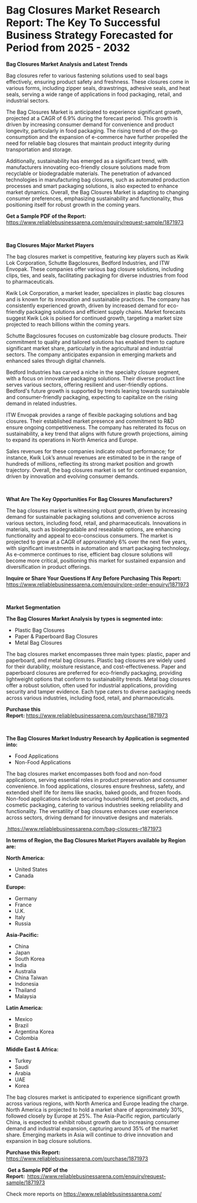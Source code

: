 <p><h1>Bag Closures Market Research Report: The Key To Successful Business Strategy Forecasted for Period from 2025 - 2032</h1></p><p><strong>Bag Closures Market Analysis and Latest Trends</strong></p>
<p><p>Bag closures refer to various fastening solutions used to seal bags effectively, ensuring product safety and freshness. These closures come in various forms, including zipper seals, drawstrings, adhesive seals, and heat seals, serving a wide range of applications in food packaging, retail, and industrial sectors.</p><p>The Bag Closures Market is anticipated to experience significant growth, projected at a CAGR of 6.9% during the forecast period. This growth is driven by increasing consumer demand for convenience and product longevity, particularly in food packaging. The rising trend of on-the-go consumption and the expansion of e-commerce have further propelled the need for reliable bag closures that maintain product integrity during transportation and storage.</p><p>Additionally, sustainability has emerged as a significant trend, with manufacturers innovating eco-friendly closure solutions made from recyclable or biodegradable materials. The penetration of advanced technologies in manufacturing bag closures, such as automated production processes and smart packaging solutions, is also expected to enhance market dynamics. Overall, the Bag Closures Market is adapting to changing consumer preferences, emphasizing sustainability and functionality, thus positioning itself for robust growth in the coming years.</p></p>
<p><strong>Get a Sample PDF of the Report:&nbsp;</strong> <a href="https://www.reliablebusinessarena.com/enquiry/request-sample/1871973?utm_campaign=3272&utm_medium=2&utm_source=Github&utm_content=ia&utm_term=04042025&utm_id=bag-closures">https://www.reliablebusinessarena.com/enquiry/request-sample/1871973</a></p>
<p>&nbsp;</p>
<p><strong>Bag Closures Major Market Players</strong></p>
<p><p>The bag closures market is competitive, featuring key players such as Kwik Lok Corporation, Schutte Bagclosures, Bedford Industries, and ITW Envopak. These companies offer various bag closure solutions, including clips, ties, and seals, facilitating packaging for diverse industries from food to pharmaceuticals.</p><p>Kwik Lok Corporation, a market leader, specializes in plastic bag closures and is known for its innovation and sustainable practices. The company has consistently experienced growth, driven by increased demand for eco-friendly packaging solutions and efficient supply chains. Market forecasts suggest Kwik Lok is poised for continued growth, targeting a market size projected to reach billions within the coming years.</p><p>Schutte Bagclosures focuses on customizable bag closure products. Their commitment to quality and tailored solutions has enabled them to capture significant market share, particularly in the agricultural and industrial sectors. The company anticipates expansion in emerging markets and enhanced sales through digital channels.</p><p>Bedford Industries has carved a niche in the specialty closure segment, with a focus on innovative packaging solutions. Their diverse product line serves various sectors, offering resilient and user-friendly options. Bedford's future growth is supported by trends leaning towards sustainable and consumer-friendly packaging, expecting to capitalize on the rising demand in related industries.</p><p>ITW Envopak provides a range of flexible packaging solutions and bag closures. Their established market presence and commitment to R&D ensure ongoing competitiveness. The company has reiterated its focus on sustainability, a key trend that aligns with future growth projections, aiming to expand its operations in North America and Europe.</p><p>Sales revenues for these companies indicate robust performance; for instance, Kwik Lok’s annual revenues are estimated to be in the range of hundreds of millions, reflecting its strong market position and growth trajectory. Overall, the bag closures market is set for continued expansion, driven by innovation and evolving consumer demands.</p></p>
<p>&nbsp;</p>
<p><strong>What Are The Key Opportunities For Bag Closures Manufacturers?</strong></p>
<p><p>The bag closures market is witnessing robust growth, driven by increasing demand for sustainable packaging solutions and convenience across various sectors, including food, retail, and pharmaceuticals. Innovations in materials, such as biodegradable and resealable options, are enhancing functionality and appeal to eco-conscious consumers. The market is projected to grow at a CAGR of approximately 6% over the next five years, with significant investments in automation and smart packaging technology. As e-commerce continues to rise, efficient bag closure solutions will become more critical, positioning this market for sustained expansion and diversification in product offerings.</p></p>
<p><strong>Inquire or Share Your Questions If Any Before Purchasing This Report:</strong> <a href="https://www.reliablebusinessarena.com/enquiry/pre-order-enquiry/1871973?utm_campaign=3272&utm_medium=2&utm_source=Github&utm_content=ia&utm_term=04042025&utm_id=bag-closures">https://www.reliablebusinessarena.com/enquiry/pre-order-enquiry/1871973</a></p>
<p>&nbsp;</p>
<p><strong>Market Segmentation</strong></p>
<p><strong>The Bag Closures Market Analysis by types is segmented into:</strong></p>
<p><ul><li>Plastic Bag Closures</li><li>Paper & Paperboard Bag Closures</li><li>Metal Bag Closures</li></ul></p>
<p><p>The bag closures market encompasses three main types: plastic, paper and paperboard, and metal bag closures. Plastic bag closures are widely used for their durability, moisture resistance, and cost-effectiveness. Paper and paperboard closures are preferred for eco-friendly packaging, providing lightweight options that conform to sustainability trends. Metal bag closures offer a robust solution, often used for industrial applications, providing security and tamper evidence. Each type caters to diverse packaging needs across various industries, including food, retail, and pharmaceuticals.</p></p>
<p><strong>Purchase this Report:&nbsp;</strong><a href="https://www.reliablebusinessarena.com/purchase/1871973?utm_campaign=3272&utm_medium=2&utm_source=Github&utm_content=ia&utm_term=04042025&utm_id=bag-closures">https://www.reliablebusinessarena.com/purchase/1871973</a></p>
<p>&nbsp;</p>
<p><strong>The Bag Closures Market Industry Research by Application is segmented into:</strong></p>
<p><ul><li>Food Applications</li><li>Non-Food Applications</li></ul></p>
<p><p>The bag closures market encompasses both food and non-food applications, serving essential roles in product preservation and consumer convenience. In food applications, closures ensure freshness, safety, and extended shelf life for items like snacks, baked goods, and frozen foods. Non-food applications include securing household items, pet products, and cosmetic packaging, catering to various industries seeking reliability and functionality. The versatility of bag closures enhances user experience across sectors, driving demand for innovative designs and materials.</p></p>
<p><a href="https://www.reliablebusinessarena.com/bag-closures-r1871973?utm_campaign=3272&utm_medium=2&utm_source=Github&utm_content=ia&utm_term=04042025&utm_id=bag-closures">&nbsp;https://www.reliablebusinessarena.com/bag-closures-r1871973</a></p>
<p><strong>In terms of Region, the Bag Closures Market Players available by Region are:</strong></p>
<p>
    <p> <strong> North America: </strong>
        <ul>
            <li>United States</li>
            <li>Canada</li>
        </ul>
        </p> 
    <p> <strong> Europe: </strong>
        <ul>
            <li>Germany</li>
            <li>France</li>
            <li>U.K.</li>
            <li>Italy</li>
            <li>Russia</li>
        </ul>
        </p> 
    <p> <strong> Asia-Pacific: </strong>
        <ul>
            <li>China</li>
            <li>Japan</li>
            <li>South Korea</li>
            <li>India</li>
            <li>Australia</li>
            <li>China Taiwan</li>
            <li>Indonesia</li>
            <li>Thailand</li>
            <li>Malaysia</li>
        </ul>
        </p> 
    <p> <strong> Latin America: </strong>
        <ul>
            <li>Mexico</li>
            <li>Brazil</li>
            <li>Argentina Korea</li>
            <li>Colombia</li>
        </ul>
        </p> 
    <p> <strong> Middle East & Africa: </strong>
        <ul>
            <li>Turkey</li>
            <li>Saudi</li>
            <li>Arabia</li>
            <li>UAE</li>
            <li>Korea</li>
        </ul>
    </p>
    </p>
<p><p>The bag closures market is anticipated to experience significant growth across various regions, with North America and Europe leading the charge. North America is projected to hold a market share of approximately 30%, followed closely by Europe at 25%. The Asia-Pacific region, particularly China, is expected to exhibit robust growth due to increasing consumer demand and industrial expansion, capturing around 35% of the market share. Emerging markets in Asia will continue to drive innovation and expansion in bag closure solutions.</p></p>
<p><strong>Purchase this Report: </strong><a href="https://www.reliablebusinessarena.com/purchase/1871973?utm_campaign=3272&utm_medium=2&utm_source=Github&utm_content=ia&utm_term=04042025&utm_id=bag-closures">https://www.reliablebusinessarena.com/purchase/1871973</a></p>
<p>&nbsp;<strong>Get a Sample PDF of the Report:&nbsp;&nbsp;</strong><a href="https://www.reliablebusinessarena.com/enquiry/request-sample/1871973?utm_campaign=3272&utm_medium=2&utm_source=Github&utm_content=ia&utm_term=04042025&utm_id=bag-closures">https://www.reliablebusinessarena.com/enquiry/request-sample/1871973</a></p>
<p><strong></strong></p>
<p>Check more reports on <a href="https://www.reliablebusinessarena.com/?utm_campaign=3272&utm_medium=2&utm_source=Github&utm_content=ia&utm_term=04042025&utm_id=bag-closures">https://www.reliablebusinessarena.com/</a></p>